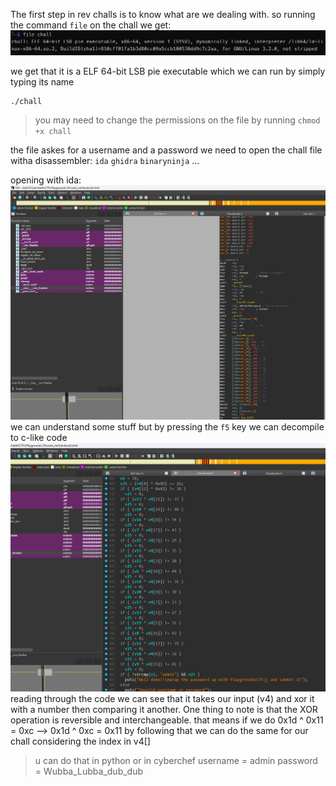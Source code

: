 The first step in rev challs is to know what are we dealing with.
so running the command `file` on the chall we get:
![file output](image.png)


we get that it is a ELF 64-bit LSB pie executable which we can run by simply typing its name
```
./chall
```
> you may need to change the permissions on the file by running `chmod +x chall`

the file askes for a username and a password we need to open the chall file witha disassembler:
`ida` `ghidra` `binaryninja` ...

opening with ida:
![alt text](image-1.png)
we can understand some stuff but by pressing the `f5` key we can decompile to c-like code
![alt text](image-2.png)
reading through the code we can see that it takes our input (v4) and xor it with a number then comparing it another.
One thing to note is that the XOR operation is reversible and interchangeable.
that means if we do 0x1d ^ 0x11 = 0xc --> 0x1d ^ 0xc = 0x11
by following that we can do the same for our chall considering the index in v4[]
> u can do that in python or in cyberchef
username = admin
password = Wubba_Lubba_dub_dub
